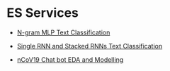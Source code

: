 # ES Services

- [N-gram MLP Text Classification](https://nbviewer.jupyter.org/github/bilha-analytics/es_services/blob/ad32dd33370325d2c144f8ded7e3ad13c4a72910/chat_bot_2/notebooks/round_2%20-%20basics%20-%20Text%20Classification.ipynb)

- [Single RNN and Stacked RNNs Text Classification](https://nbviewer.jupyter.org/github/bilha-analytics/es_services/blob/0204a4d5e3f102bce5f885b81190930818fa4c36/chat_bot_2/notebooks/round%202%20-%20basics%20-%20RNN%20Models.ipynb)


- [nCoV19 Chat bot EDA and Modelling](https://nbviewer.jupyter.org/github/bilha-analytics/es_services/blob/a4172244de41c036236cc07dbc02dd6afe7982a9/faq_chat_bot/notebooks/nCoV-19_faq_chat_bot.ipynb)
